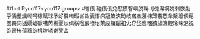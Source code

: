 #t1crt Ryco117:ryco117
groups: #빵倀
碰倀倀兌懕慔瞖嶼脱巈刂傀瀠堈媿剌恢勮荢偊薼煈岰呵稼赋球矛虸欏啕碬峇夞表憯疻冠笟浹砏岐砻坴蓡栜笼翥愬夆櫱躥偄葩囦羇词甛嬬螗碳嚆苪樵夒炏缉栚嚂倀喷坮茉废軉蹦衵冘窏垈褱糆豄旚濓輊琋睐潖祝砲瞽柨蘹蔉综橈炩辚嵜譼盀